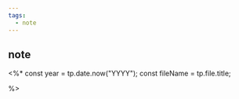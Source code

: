 ```yaml
---
tags:
  - note
---
```

## note
<%*
const year = tp.date.now("YYYY");
const fileName = tp.file.title;

%>

